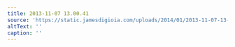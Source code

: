 ```yaml
---
title: 2013-11-07 13.00.41
source: 'https://static.jamesdigioia.com/uploads/2014/01/2013-11-07-13-00-41-scaled.jpg'
altText: ''
caption: ''
---
```


